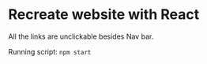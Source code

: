 # Recreate website with React

All the links are unclickable besides Nav bar.

Running script: ```npm start```

